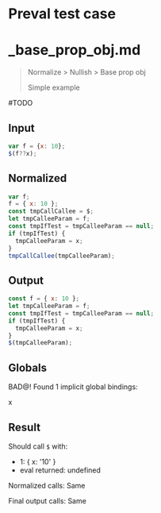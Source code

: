 # Preval test case

# _base_prop_obj.md

> Normalize > Nullish > Base prop obj
>
> Simple example

#TODO

## Input

`````js filename=intro
var f = {x: 10};
$(f??x);
`````

## Normalized

`````js filename=intro
var f;
f = { x: 10 };
const tmpCallCallee = $;
let tmpCalleeParam = f;
const tmpIfTest = tmpCalleeParam == null;
if (tmpIfTest) {
  tmpCalleeParam = x;
}
tmpCallCallee(tmpCalleeParam);
`````

## Output

`````js filename=intro
const f = { x: 10 };
let tmpCalleeParam = f;
const tmpIfTest = tmpCalleeParam == null;
if (tmpIfTest) {
  tmpCalleeParam = x;
}
$(tmpCalleeParam);
`````

## Globals

BAD@! Found 1 implicit global bindings:

x

## Result

Should call `$` with:
 - 1: { x: '10' }
 - eval returned: undefined

Normalized calls: Same

Final output calls: Same
